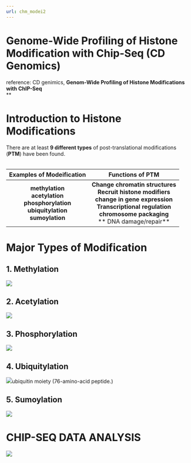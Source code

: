 ```yaml
---
url: chm_modei2
---
```


# Genome-Wide Profiling of Histone Modification with Chip-Seq (CD Genomics)

reference: CD genimics, **Genom-Wide Profiling of Histone Modifications with ChIP-Seq**<br />**
<a name="Ri2QX"></a>
# Introduction to Histone Modifications
There are at least **9 different types** of post-translational modifications (**PTM**) have been found.<br />
<br />


| Examples of Modeification | Functions of PTM |
| :---: | :---: |
| **methylation**<br />**acetylation**<br />**phosphorylation**<br />**ubiquitylation**<br />**sumoylation** | **Change chromatin structures**<br />**Recruit histone modifiers**<br />**change in gene expression**<br />**Transcriptional regulation**<br />**chromosome packaging**<br />** DNA damage/repair** |



<a name="lIZSv"></a>
# Major Types of Modification
<a name="rPOVj"></a>
## 1. Methylation
![](https://cdn.nlark.com/yuque/0/2020/svg/691897/1586750149191-b618df4c-f674-4bc7-bbd2-96659b195199.svg)<a name="CVFrg"></a>
## 2. Acetylation
![](https://cdn.nlark.com/yuque/0/2020/svg/691897/1586750149193-b0bb581d-c005-4724-a556-0ef7d534e430.svg)<a name="4LxKW"></a>
## 3. Phosphorylation
![](https://cdn.nlark.com/yuque/0/2020/svg/691897/1586750149205-b9a18347-3212-42df-a322-c0180ff65368.svg)<a name="XBcun"></a>
## 4. Ubiquitylation
![](https://cdn.nlark.com/yuque/0/2020/svg/691897/1586750149245-fcace63d-f469-42f2-aba4-6a73dc252372.svg)ubiquitin moiety (76-amino-acid peptide.)<br />

<a name="olIqU"></a>
## 5. Sumoylation
![](https://cdn.nlark.com/yuque/0/2020/svg/691897/1586750671606-f8b9c2e9-bb6f-4b34-88cf-987d9fa069c1.svg)<a name="yBQtV"></a>
# CHIP-SEQ DATA ANALYSIS
![](https://cdn.nlark.com/yuque/0/2020/svg/691897/1586757797680-45fb1df1-e1d5-4d7a-8def-b1a656c65d4b.svg)

